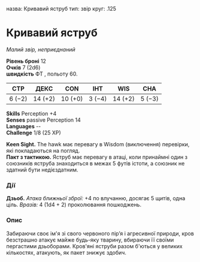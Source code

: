 назва: Кривавий яструб тип: звір круг: .125

# Кривавий яструб
_Малий звір, неприєднаний_

**Рівень броні** 12    
**Очків** 7 (2d6)    
**швидкість** ФТ </strong>, польоту 60.

| СТР    | ДЕКС    | CON     | ІНТ    | WIS     | CHA    |
| ------ | ------- | ------- | ------ | ------- | ------ |
| 6 (−2) | 14 (+2) | 10 (+0) | 3 (−4) | 14 (+2) | 5 (−3) |

**Skills** Perception +4    
**Senses** passive Perception 14    
**Languages** --    
**Challenge** 1/8 (25 XP)

**Keen Sight.** The hawk має перевагу в Wisdom (виключення) перевірки, які покладаються на погляд.    
**Пакт з тактикою.** Яструб має перевагу в атаці, коли принаймні один з союзників яструба знаходиться в межах 5 футів істоти, а союзник не здатний бути недієздатним.

### Дії
**Дзьоб.** _Атака ближньої зброї:_ +4 по влучанню, досягає 5 щитів, одна ціль. _Вразів:_ 4 (1d4 + 2) проколювання пошкоджень.

### Опис
Забираючи своє ім'я зі свого червоного пір’я і агресивної природи, кров безстрашно атакує майже будь-яку тварину, вбираючи її своїми пергастими дзьоборами. Кров'яні яструби разом б'ються у великих кількостях, атакують, як пакет знижує здобич. 